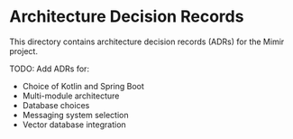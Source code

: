 # Architecture Decision Records

This directory contains architecture decision records (ADRs) for the Mimir project.

TODO: Add ADRs for:
- Choice of Kotlin and Spring Boot
- Multi-module architecture
- Database choices
- Messaging system selection
- Vector database integration